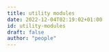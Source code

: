 ```yaml
---
title: utility modules
date: 2022-12-04T02:19:02+01:00
id: utility-modules
draft: false
author: "people"
---
```

